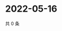 # 2022-05-16

共 0 条

<!-- BEGIN WEIBO -->
<!-- 最后更新时间 Mon May 16 2022 13:11:56 GMT+0800 (China Standard Time) -->

<!-- END WEIBO -->
